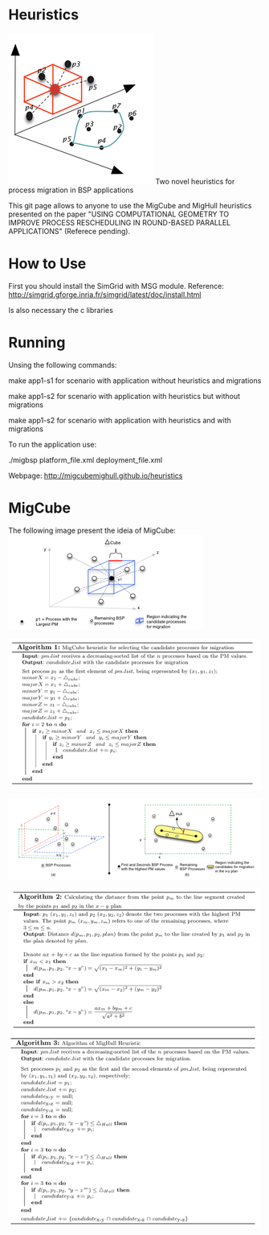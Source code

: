 # Heuristics
![Heuristics Logo](https://raw.githubusercontent.com/migcubemighull/heuristics/master/Logo.png)
Two novel heuristics for process migration in BSP applications

This git page allows to anyone to use the MigCube and MigHull heuristics presented on the paper "USING COMPUTATIONAL GEOMETRY TO IMPROVE PROCESS RESCHEDULING IN ROUND-BASED PARALLEL APPLICATIONS" (Referece pending).

# How to Use
First you should install the SimGrid with MSG module. Reference: http://simgrid.gforge.inria.fr/simgrid/latest/doc/install.html

Is also necessary the c libraries

# Running
Unsing the following commands:

make app1-s1 for scenario with application without heuristics and migrations

make app1-s2 for scenario with application with heuristics but without migrations

make app1-s2 for scenario with application with heuristics and with migrations

To run the application use:

./migbsp platform_file.xml deployment_file.xml

Webpage: http://migcubemighull.github.io/heuristics

# MigCube
The following image present the ideia of MigCube:
![MigCube Structure](https://raw.githubusercontent.com/migcubemighull/heuristics/master/imageMigCube.png)

![MigCube Algorithm](https://raw.githubusercontent.com/migcubemighull/heuristics/master/algo_MigCube.png)



![MigHull Structure](https://raw.githubusercontent.com/migcubemighull/heuristics/master/imageMigHull.png)


![MigHull Algorithm](https://raw.githubusercontent.com/migcubemighull/heuristics/master/algo_MigHull1.png)
![MigHull Algorithm](https://raw.githubusercontent.com/migcubemighull/heuristics/master/algo_MigHull2.png)
